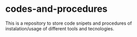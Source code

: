 # codes-and-procedures
This is a repository to store code snipets and procedures of instalation/usage of different tools and tecnologies.
